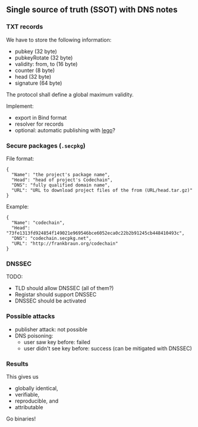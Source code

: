 Single source of truth (SSOT) with DNS notes
--------------------------------------------

### TXT records

We have to store the following information:

-   pubkey (32 byte)
-   pubkeyRotate (32 byte)
-   validity: from, to (16 byte)
-   counter (8 byte)
-   head (32 byte)
-   signature (64 byte)

The protocol shall define a global maximum validity.

Implement:

-   export in Bind format
-   resolver for records
-   optional: automatic publishing with
    [lego](https://github.com/xenolf/lego)?

### Secure packages (`.secpkg`)

File format:

    {
      "Name": "the project's package name",
      "Head": "head of project's Codechain",
      "DNS": "fully qualified domain name",
      "URL": "URL to download project files of the from (URL/head.tar.gz)"
    }

Example:

    {
      "Name": "codechain",
      "Head": "73fe1313fd924854f149021e969546bce6052eca0c22b2b91245cb448410493c",
      "DNS": "codechain.secpkg.net",
      "URL": "http://frankbraun.org/codechain"
    }

### DNSSEC

TODO:

-   TLD should allow DNSSEC (all of them?)
-   Registar should support DNSSEC
-   DNSSEC should be activated

### Possible attacks

-   publisher attack: not possible
-   DNS poisoning:
    -   user saw key before: failed
    -   user didn't see key before: success (can be mitigated with
        DNSSEC)

### Results

This gives us

-   globally identical,
-   verifiable,
-   reproducible, and
-   attributable

Go binaries!
